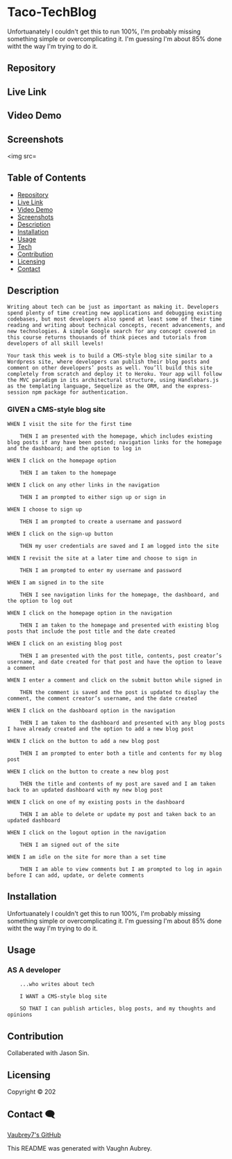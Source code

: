 # Taco-TechBlog
Unfortuanately I couldn't get this to run 100%, I'm probably missing something simple or overcomplicating it. I'm guessing I'm about 85% done witht the way I'm trying to do it. 

## Repository 




## Live Link 




## Video Demo 




## Screenshots 

<img src=


## Table of Contents

- [Repository](#Repository-)
- [Live Link](#Live-Link-)
- [Video Demo](#Video-Demo-)
- [Screenshots](#Screenshots-)
- [Description](#Description-)
- [Installation](#Installation-)
- [Usage](#Usage-)
- [Tech](#Tech-)
- [Contribution](#Contribution-)
- [Licensing](#Licensing-)
- [Contact](#Contact-)


## Description 

    Writing about tech can be just as important as making it. Developers spend plenty of time creating new applications and debugging existing codebases, but most developers also spend at least some of their time reading and writing about technical concepts, recent advancements, and new technologies. A simple Google search for any concept covered in this course returns thousands of think pieces and tutorials from developers of all skill levels!
    
    Your task this week is to build a CMS-style blog site similar to a Wordpress site, where developers can publish their blog posts and comment on other developers’ posts as well. You’ll build this site completely from scratch and deploy it to Heroku. Your app will follow the MVC paradigm in its architectural structure, using Handlebars.js as the templating language, Sequelize as the ORM, and the express-session npm package for authentication.


### GIVEN a CMS-style blog site

    WHEN I visit the site for the first time
    
        THEN I am presented with the homepage, which includes existing blog posts if any have been posted; navigation links for the homepage and the dashboard; and the option to log in
    
    WHEN I click on the homepage option
    
        THEN I am taken to the homepage
    
    WHEN I click on any other links in the navigation
    
        THEN I am prompted to either sign up or sign in
    
    WHEN I choose to sign up
    
        THEN I am prompted to create a username and password
    
    WHEN I click on the sign-up button
    
        THEN my user credentials are saved and I am logged into the site
    
    WHEN I revisit the site at a later time and choose to sign in
    
        THEN I am prompted to enter my username and password
    
    WHEN I am signed in to the site
    
        THEN I see navigation links for the homepage, the dashboard, and the option to log out
    
    WHEN I click on the homepage option in the navigation
    
        THEN I am taken to the homepage and presented with existing blog posts that include the post title and the date created
    
    WHEN I click on an existing blog post
    
        THEN I am presented with the post title, contents, post creator’s username, and date created for that post and have the option to leave a comment
    
    WHEN I enter a comment and click on the submit button while signed in
    
        THEN the comment is saved and the post is updated to display the comment, the comment creator’s username, and the date created
    
    WHEN I click on the dashboard option in the navigation
    
        THEN I am taken to the dashboard and presented with any blog posts I have already created and the option to add a new blog post
    
    WHEN I click on the button to add a new blog post
    
        THEN I am prompted to enter both a title and contents for my blog post
    
    WHEN I click on the button to create a new blog post
    
        THEN the title and contents of my post are saved and I am taken back to an updated dashboard with my new blog post
    
    WHEN I click on one of my existing posts in the dashboard
    
        THEN I am able to delete or update my post and taken back to an updated dashboard
    
    WHEN I click on the logout option in the navigation
    
        THEN I am signed out of the site
    
    WHEN I am idle on the site for more than a set time
    
        THEN I am able to view comments but I am prompted to log in again before I can add, update, or delete comments


## Installation 

Unfortuanately I couldn't get this to run 100%, I'm probably missing something simple or overcomplicating it. I'm guessing I'm about 85% done witht the way I'm trying to do it. 


## Usage 


### AS A developer

        ...who writes about tech

        I WANT a CMS-style blog site

        SO THAT I can publish articles, blog posts, and my thoughts and opinions

## Contribution 

Collaberated with Jason Sin. 


## Licensing 

Copyright &copy; 202


## Contact 🗨

[Vaubrey7's GitHub](https://github.com/vaubrey7)

This README was generated with Vaughn Aubrey.